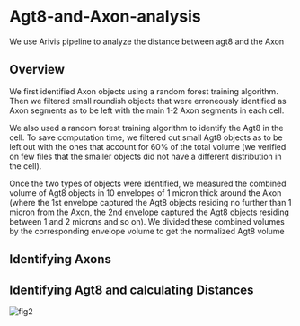# Agt8-and-Axon-analysis
We use Arivis pipeline to analyze the distance between agt8 and the Axon
## Overview
We first identified Axon objects using a random forest training algorithm. Then we filtered small roundish objects that were erroneously identified as Axon segments as to be left with the main 1-2 Axon segments in each cell. 

We also used a random forest training algorithm to identify the Agt8 in the cell. To save computation time, we filtered out small Agt8 objects as to be left out with the ones that account for 60% of the total volume (we verified on few files that the smaller objects did not have a different distribution in the cell). 

Once the two types of objects were identified, we measured the combined volume of Agt8 objects in 10 envelopes of 1 micron thick around the Axon (where the 1st envelope captured the Agt8 objects residing no further than 1 micron from the Axon, the 2nd envelope captured the Agt8 objects residing between 1 and 2 microns and so on). We divided these combined volumes by the corresponding envelope volume to get the normalized Agt8 volume  

## Identifying Axons

## Identifying Agt8 and calculating Distances
![fig2](https://github.com/WIS-MICC-CellObservatory/Agt8-and-Axon-analysis/assets/64706090/5cb83392-9453-4fc7-a76b-cd6fa61f0254)
